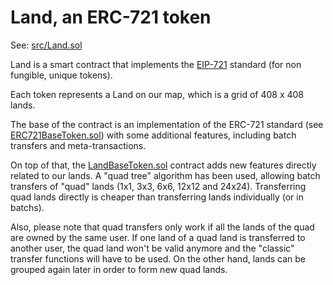 Land, an ERC-721 token
============================

See: [src/Land.sol](../src/Land.sol)

Land is a smart contract that implements the [EIP-721](https://eips.ethereum.org/EIPS/eip-721) standard (for non fungible, unique tokens).

Each token represents a Land on our map, which is a grid of 408 x 408 lands.

The base of the contract is an implementation of the ERC-721 standard (see [ERC721BaseToken.sol](../src/Land/erc721/ERC721BaseToken.sol)) with some additional features, including batch transfers and meta-transactions.

On top of that, the [LandBaseToken.sol](../src/Land/erc721/LandBaseToken.sol) contract adds new features directly related to our lands. A "quad tree" algorithm has been used, allowing batch transfers of "quad" lands (1x1, 3x3, 6x6, 12x12 and 24x24). Transferring quad lands directly is cheaper than transferring lands individually (or in batchs).

Also, please note that quad transfers only work if all the lands of the quad are owned by the same user. If one land of a quad land is transferred to another user, the quad land won't be valid anymore and the "classic" transfer functions will have to be used. On the other hand, lands can be grouped again later in order to form new quad lands.
